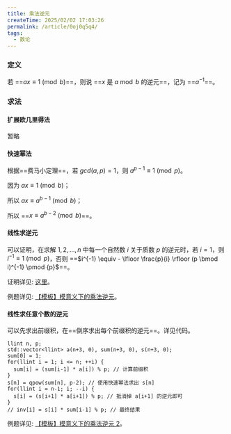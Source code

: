 ```yaml
---
title: 乘法逆元
createTime: 2025/02/02 17:03:26
permalink: /article/0oj0q5q4/
tags:
  - 数论
---
```


### 定义

若 ==$ax \equiv 1 \pmod{b}$==，则说 ==$x$ 是 $a \bmod b$ 的逆元==，记为 ==$a^{-1}$==。

### 求法

#### 扩展欧几里得法

暂略

#### 快速幂法

根据==费马小定理==，若 $gcd(a, p) = 1$，则 $a^{p-1} \equiv 1 \pmod{p}$。

因为 $ax \equiv 1 \pmod{b}$；

所以 $ax \equiv a^{b-1} \pmod{b}$；

所以 ==$x \equiv a^{b-2} \pmod{b}$==。

#### 线性求逆元

可以证明，在求解 $1, 2, \dots, n$ 中每一个自然数 $i$ 关于质数 $p$ 的逆元时，若 $i=1$，则 $i^{-1} \equiv 1 \pmod {p}$，否则 ==$i^{-1} \equiv - \lfloor \frac{p}{i} \rfloor (p \bmod i)^{-1} \pmod {p}$==。

证明详见: [这里](https://oi-wiki.org/math/number-theory/inverse/#%E7%BA%BF%E6%80%A7%E6%B1%82%E9%80%86%E5%85%83)。

例题详见: [【模板】模意义下的乘法逆元](https://www.luogu.com.cn/problem/P3811)。

#### 线性求任意个数的逆元

可以先求出前缀积，在==倒序求出每个前缀积的逆元==。详见代码。
```cpp{5,7,9,11}
llint n, p;
std::vector<llint> a(n+3, 0), sum(n+3, 0), s(n+3, 0);
sum[0] = 1;
for(llint i = 1; i <= n; ++i) {
  sum[i] = (sum[i-1] * a[i]) % p; // 计算前缀积
}
s[n] = qpow(sum[n], p-2); // 使用快速幂法求出 s[n]
for(llint i = n-1; i; --i) {
  s[i] = (s[i+1] * a[i+1]) % p; // 抵消掉 a[i+1] 的逆元即可
}
// inv[i] = s[i] * sum[i-1] % p; // 最终结果
```
例题详见: [【模板】模意义下的乘法逆元 2](https://www.luogu.com.cn/problem/P5431)。

